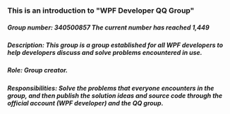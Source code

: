 ### This is an introduction to "WPF Developer QQ Group"  

##### Group number: 340500857 The current number has reached 1,449 

##### Description: This group is a group established for all WPF developers to help developers discuss and solve problems encountered in use.

#####  Role: Group creator.   

#####  Responsibilities: Solve the problems that everyone encounters in the group, and then publish the solution ideas and source code through the official account (WPF developer) and the QQ group.

